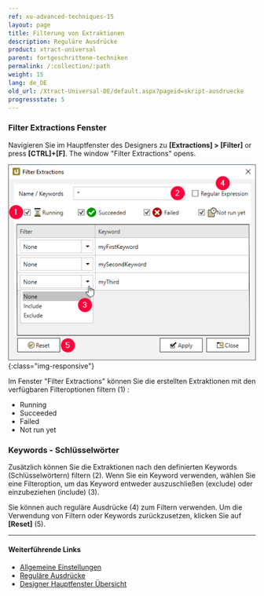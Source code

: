 ```yaml
---
ref: xu-advanced-techniques-15
layout: page
title: Filterung von Extraktionen
description: Reguläre Ausdrücke
product: xtract-universal
parent: fortgeschrittene-techniken
permalink: /:collection/:path
weight: 15
lang: de_DE
old_url: /Xtract-Universal-DE/default.aspx?pageid=skript-ausdruecke
progressstate: 5
---
```

### Filter Extractions Fenster

Navigieren Sie im Hauptfenster des Designers zu **[Extractions] > [Filter]** or press **[CTRL]+[F]**. The window "Filter Extractions" opens.                                                                                                                                                

![XU_license](/img/content/xu/xu_filter-keywords.png){:class="img-responsive"}

Im Fenster "Filter Extractions" können Sie die erstellten Extraktionen mit den verfügbaren Filteroptionen filtern (1) :
- Running
- Succeeded
- Failed
- Not run yet

### Keywords - Schlüsselwörter

Zusätzlich können Sie die Extraktionen nach den definierten Keywords (Schlüsselwörtern) filtern (2). Wenn Sie ein Keyword verwenden, wählen Sie eine Filteroption, um das Keyword entweder auszuschließen (exclude) oder einzubeziehen (include) (3). <br>

Sie können auch reguläre Ausdrücke (4) zum Filtern verwenden. Um die Verwendung von Filtern oder Keywords zurückzusetzen, klicken Sie auf **[Reset]** (5).

******
#### Weiterführende Links

- [Allgemeine Einstellungen](../erste-schritte-mit-xu/allgemeine-einstellungen#misc-tab)
- [Reguläre Ausdrücke](https://cs.lmu.edu/~ray/notes/regex/)
- [Designer Hauptfenster Übersicht](../erste-schritte-mit-xu/designer-overview)

 
